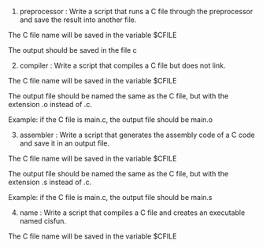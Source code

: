 

1. preprocessor : Write a script that runs a C file through the preprocessor and save the result into another file.



The C file name will be saved in the variable $CFILE

The output should be saved in the file c

2. compiler : Write a script that compiles a C file but does not link.



The C file name will be saved in the variable $CFILE

The output file should be named the same as the C file, but with the extension .o instead of .c.

Example: if the C file is main.c, the output file should be main.o 

3. assembler : Write a script that generates the assembly code of a C code and save it in an output file.



The C file name will be saved in the variable $CFILE

The output file should be named the same as the C file, but with the extension .s instead of .c.

Example: if the C file is main.c, the output file should be main.s

4. name : Write a script that compiles a C file and creates an executable named cisfun.



The C file name will be saved in the variable $CFILE
